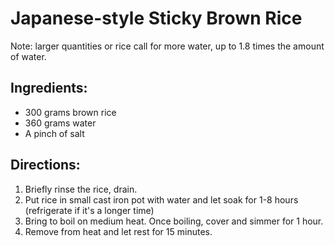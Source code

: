 # Japanese-style Sticky Brown Rice

Note: larger quantities or rice call for more water, up to 1.8 times the amount of water.

## Ingredients:

   * 300 grams brown rice
   * 360 grams water
   * A pinch of salt

## Directions:

   1. Briefly rinse the rice, drain.
   2. Put rice in small cast iron pot with water and let soak for 1-8 hours (refrigerate if it's a longer time)
   3. Bring to boil on medium heat. Once boiling, cover and simmer for 1 hour.
   4. Remove from heat and let rest for 15 minutes.
